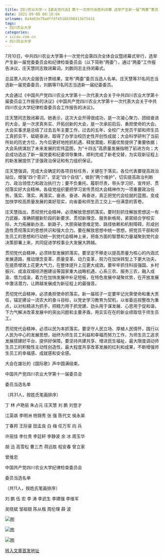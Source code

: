 ```yaml
---
title: 四川农业大学->【直击党代会】第十一次党代会胜利闭幕 选举产生新一届“两委”委员 | sicau.com.cn
date: 2021-09-08 00:18:04
urlname: 0a4e03e79adffdf45188398413b75431
tags: 
- 四川农业大学
categories:
- sicau.com.cn
- 四川农业大学
---
```

7月10日，中共四川农业大学第十一次党代会第四次全体会议暨闭幕式举行，选举产生新一届党委委员会和纪律检查委员会（以下简称“两委”），通过“两委”工作报告决议，庄天慧同志致闭幕词。刘鹏同志主持闭幕式。

总监票人向大会报告计票结果，宣布“两委”委员当选人名单。庄天慧等31名同志当选新一届党委委员，刘鹏等11名同志当选新一届纪委委员。

大会通过《中国共产党四川农业大学第十一次代表大会关于中共四川农业大学第十届委员会工作报告的决议》《中国共产党四川农业大学第十一次代表大会关于中共四川农业大学纪律检查委员会工作报告的决议》。

庄天慧同志致闭幕词。她表示，这次大会开得很成功，是一次凝心聚力、团结奋进的大会，是一次求真务实、开拓创新的大会，是一次承前启后、勇担使命的大会。大会实事求是总结了过去五年主要工作，过去的五年，全校广大党员干部和师生员工真抓实干、砥砺奋进，取得了办学治校历史性开创性成就；大会科学研判了当前所处的历史方位，为今后更好地抢抓机遇、释放潜能、积蓄优势提供了重要依据；大会系统谋划了未来发展的宏伟蓝图，为“十四五”高质量发展指明了前进方向；大会成功选出了新一届党委和纪委领导集体，顺利完成了新老交替，为实现新征程上的新发展提供了坚强政治保证和有力组织保证。

庄天慧强调，完成大会确定的各项目标任务，关键在于落实。各位代表要提高政治站位，增强“四个意识”，坚定“四个自信”，做到“两个维护”，切实提高政治判断力、政治领悟力和政治执行力；要不负重托、履职尽责，带头学习好、宣传好、贯彻落实好大会精神。各级党组织要把学习宣传贯彻大会精神作为一项重要政治任务，落实、落实、再落实，奋进、奋进、再奋进，真正把党代会绘就的蓝图，变成加快学校高质量发展的美好现实，向省委和师生员工交上一份满意的答卷。

庄天慧指出，贯彻党代会精神，必须解放思想抓落实。要时刻抓住解放思想这一有力武器，准确把握新阶段的新要求、贯彻新理念、服务新格局，紧密结合学校实际，大力拓展新办法、新路子，大胆突破思维定势、路径依赖和机制障碍，形成创造性贯彻落实的思想共识和强大合力。要在解放思想中统一思想，把党员干部和师生员工的思想和行动统一到党代会精神上来，把各方面的智慧和力量凝聚到党代会决策部署上来，共同促进学校事业大发展大跨越。

贯彻党代会精神，必须转型发展抓落实。要坚定不移走以提高质量为核心的内涵式发展道路，推动理念变革、质量变革、动力变革，努力在加快转型上下更大功夫，在提质增效上花更大气力，在整体提升上见更大成效。要牢牢抓住科技强国、乡村振兴、成渝双城经济圈建设等国家重大战略机遇，心系三农、服务三农，融入成渝、借力成渝，着力在加快发展中补足短板，在特色发展中凝聚优势，在开放发展中激活潜力，让跨越发展成为新征程上的最强音。

贯彻党代会精神，必须勇担使命抓落实。新一届班子一定要牢记光荣使命和重大责任，锚定建设一流农大的奋斗目标，以党史学习教育为契机，以省委巡视整改为重点，以对标精进为抓手，把精力用于抓党建、劲头用于谋发展、心思用于促和谐，下力气解决改革发展中的突出问题和主要矛盾，用实实在在的新业绩取信于师生员工。

贯彻党代会精神，必须以民为本抓落实。要坚守人民立场、厚植人民情怀，践行以人民为中心的发展思想，始终为师生员工利益和幸福而努力工作，为师生员工追求发展搭建好平台、提供好保障。要坚持共建共享、增进民生福祉，最大限度调动师生员工的积极性主动性创造性，最大程度共享改革发展的红利和成果，不断增强师生员工的幸福感、成就感和安全感。

大会在雄壮的《国际歌》声中圆满结束。

中国共产党四川农业大学第十一届委员会

委员当选名单

（共31人，按姓氏笔画排序）

丁 林 卢艳丽 朱占元 庄天慧 刘 鹏 刘登才

江英飒 李明洲 杨锦秀 张 强 陈代文 侯永翠

丁春邦 王际睿 田孟良 白 梅 任万军 向 兵

许丽佳 李仕贵 李廷轩 李静波 余 冰 周玉华

胡 迅 高雪松 曹三杰 蒋远胜 程安春 曾立家

曾维忠

中国共产党四川农业大学纪律检查委员会

委员当选名单

（共11人，按姓氏笔画排序）

刘 鹏 伍 宏 李 涛 李武生 李建强 李维军

吴晓斌 邹祖银 陈从楷 周伦理 薛 波

![图](https://news.sicau.edu.cn/__local/7/B1/AC/F83E21088ADA89ACFE0944BE7E4_6A04DA08_74208.jpg)

![图](https://news.sicau.edu.cn/__local/A/71/8E/7724F35511E1539A051A1838570_172CAA51_1D03F.jpg)

![图](https://news.sicau.edu.cn/__local/C/4E/6B/C42E69C44F87FCA7A3874941916_2E786BBF_159FF.jpg)

[转入文章首发地址](https://news.sicau.edu.cn/info/1135/63362.htm)